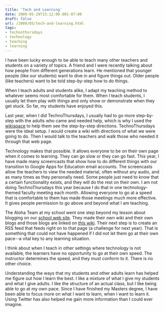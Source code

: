 ```yaml
---
title: 'Tech and Learning'
date: 2009-05-29T15:12:00.001-07:00
draft: false
url: /2009/05/tech-and-learning.html
tags: 
- technothursdays
- technology
- teaching
- learning
---
```


I have been lucky enough to be able to teach many other teachers and students on a variety of topics. A friend and I were recently talking about how people from different generations learn. He mentioned that younger people (like our students) want to dive in and figure things out. Older people (like teachers) want to be told step-by-step how to do things.  
  
When I teach adults and students alike, I adapt my teaching method to whatever seems most comfortable for them. When I teach students, I usually let them play with things and only show or demonstrate when they get stuck. So far, my students have enjoyed this.  
  
Last year, when I did TechnoThursdays, I usually had to go more step-by-step with the adults who came and needed help, which is why I used the [wikispace](http://technothursdays.wikispaces.com/) to help them see the step-by-step directions. TechnoThursdays were the ideal setup. I would create a wiki with directions of what we were going to do. Then I would talk to the teachers and walk those who needed it through that web page.  
  
Technology makes that possible. It allows everyone to be on their own page when it comes to learning. They can go slow or they can go fast. This year, I have made many screencasts that show how to do different things with our transition to Google Apps for Education email accounts. The screencasts allow the teachers to view the needed material, often without any audio, and as many times as they personally need. Some people just need to know that a certain functionality exists, and they will do the rest on their own. I am not doing TechnoThursdays this year because I do that in one technology-themed faculty meeting each month. Allowing everyone to go at a speed that is comfortable to them has made those meetings much more effective. It gives people permission to go above and beyond what I am teaching.  
  
The Aloha Team at my school went one step beyond my lesson about blogging on our [school web site](http://fortherriman.org). They made their own wiki and their own blogs and those blogs are linked on [this wiki](http://fhmsaloha.wikispaces.com/). Their next step is to create an RSS feed that feeds right on to that page (a challenge for next year). That is something that could not have happened if I did not let them go at their own pace--a vital key to any learning situation.  
  
I think about when I teach in other settings where technology is not available, the learners have no opportunity to go at their own speed. The instructor determines the speed, and they must conform to it. There is no other choice.  
  
Understanding the ways that my students and other adults learn has helped me figure out how I learn the best. I like a mixture of what I give my students and what I give adults. I like the structure of an actual class, but I like being able to go at my own pace. Since I have finished my Masters degree, I have been able to focus more on what I want to learn, when I want to learn it. Using Twitter has also helped me gain more information than I could ever imagine.